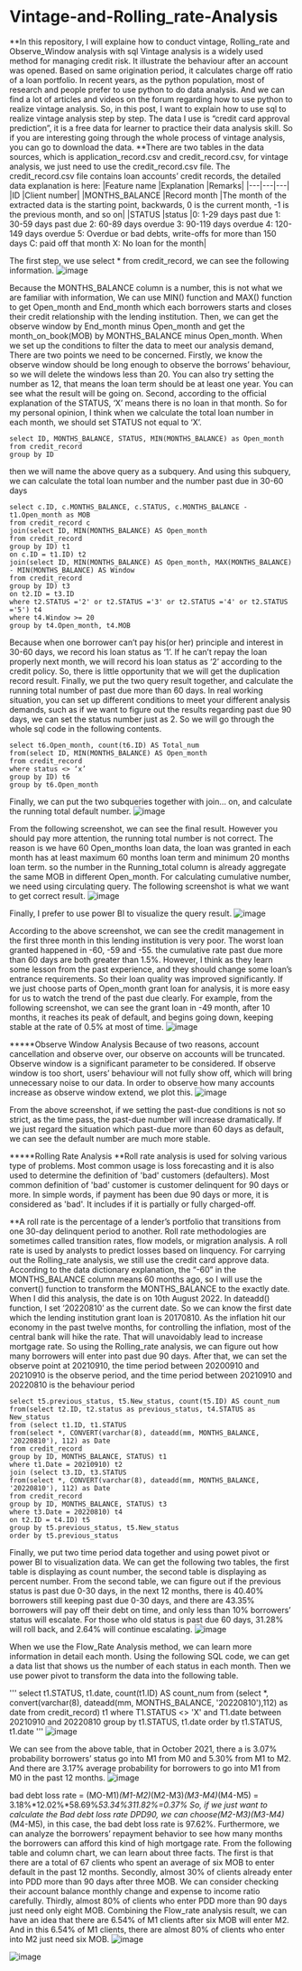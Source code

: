 # Vintage-and-Rolling_rate-Analysis
**In this repository, I will explaine how to conduct vintage, Rolling_rate and Observe_Window analysis with sql
Vintage analysis is a widely used method for managing credit risk. It illustrate the behaviour after an account was opened. Based on same origination period, it calculates charge off ratio of a loan portfolio. In recent years, as the python population, most of research and people prefer to use python to do data analysis. And we can find a lot of articles and videos on the forum regarding how to use python to realize vintage analysis. So, in this post, I want to explain how to use sql to realize vintage analysis step by step. The data I use is “credit card approval prediction”, it is a free data for learner to practice their data analysis skill. So if you are interesting going through the whole process of vintage analysis, you can go to download the data. 
**There are two tables in the data sources, which is application_record.csv and credit_record.csv, for vintage analysis, we just need to use the credit_record.csv file. The credit_record.csv file contains loan accounts’ credit records, the detailed data explanation is here:
|Feature name	|Explanation	|Remarks|
|---|---|---|
|ID	|Client number|	
|MONTHS_BALANCE	|Record month	|The month of the extracted data is the starting point, backwards, 0 is the current month, -1 is the previous month, and so on|
|STATUS	|status	|0: 1-29 days past due 1: 30-59 days past due 2: 60-89 days overdue 3: 90-119 days overdue 4: 120-149 days overdue 5: Overdue or bad debts, write-offs for more than 150 days C: paid off that month X: No loan for the month|


The first step, we use select * from credit_record, we can see the following information.
 ![image](https://user-images.githubusercontent.com/50256538/198986508-f1d0e090-8f44-48e6-b734-99daea11dd0c.png)

 
 
 
Because the MONTHS_BALANCE column is a number, this is not what we are familiar with information, We can use MIN() function and MAX() function to get Open_month and End_month  which each borrowers starts and closes their credit relationship with the lending institution. Then, we can get the observe window by End_month minus Open_month and get the month_on_book(MOB) by MONTHS_BALANCE  minus Open_month. 
When we set up the conditions to filter the data to meet our analysis demand, There are two points we need to be concerned. Firstly, we know the observe window should be long enough to observe the borrows’ behaviour, so we will delete the windows less than 20. You can also try setting the number as 12, that means the loan term should be at least one year. You can see what the result will be going on. Second, according to the official explanation of the STATUS, ‘X’ means there is no loan in that month. So for my personal opinion, I think when we calculate the total loan number in each month, we should set STATUS not equal to ‘X’.
```
select ID, MONTHS_BALANCE, STATUS, MIN(MONTHS_BALANCE) as Open_month
from credit_record
group by ID
```
then we will name the above query as a subquery. And using this subquery, we can calculate the total loan number and the number past due in 30-60 days
```
select c.ID, c.MONTHS_BALANCE, c.STATUS, c.MONTHS_BALANCE - t1.Open_month as MOB
from credit_record c
join(select ID, MIN(MONTHS_BALANCE) AS Open_month
from credit_record
group by ID) t1
on c.ID = t1.ID) t2
join(select ID, MIN(MONTHS_BALANCE) AS Open_month, MAX(MONTHS_BALANCE) - MIN(MONTHS_BALANCE) AS Window 
from credit_record
group by ID) t3
on t2.ID = t3.ID
where t2.STATUS ='2' or t2.STATUS ='3' or t2.STATUS ='4' or t2.STATUS ='5') t4
where t4.Window >= 20
group by t4.Open_month, t4.MOB
```
Because when one borrower can’t pay his(or her) principle and interest in 30-60 days, we record his loan status as ‘1’. If he can’t repay the loan properly next month, we will record his loan status as ‘2’ according to the credit policy. So, there is little opportunity that we will get the duplication record result. Finally, we put the two query result together, and calculate the running total number of past due more than 60 days. In real working situation, you can set up different conditions to meet your different analysis demands, such as if we want to figure out the results regarding past due 90 days, we can set the status number just as 2. So we will go through the whole sql code in the following contents.
```
select t6.Open_month, count(t6.ID) AS Total_num
from(select ID, MIN(MONTHS_BALANCE) AS Open_month
from credit_record
where status <> ‘x’
group by ID) t6
group by t6.Open_month
```
Finally, we can put the two subqueries together with join… on, and calculate the running total default number. 
![image](https://user-images.githubusercontent.com/50256538/198987090-5591f052-4e2d-49db-8e74-fb7161a2ec29.png)



From the following screenshot, we can see the final result. However you should pay more attention, the running total number is not correct. The reason is we have 60 Open_months loan data, the loan was granted in each month has at least maximum 60 months loan term and minimum 20 months loan term. so the number in the Running_total column is already aggregate the same MOB in different Open_month. For calculating cumulative number, we need using circulating query. The following screenshot is what we want to get correct result.
![image](https://user-images.githubusercontent.com/50256538/198987267-357bf282-f00a-46d9-82a2-b65b281965b6.png)


 
Finally, I prefer to use power BI to visualize the query result.
![image](https://user-images.githubusercontent.com/50256538/198987429-eb83b0a0-6cb2-4ee8-ad21-49bc2375b50a.png)

 
According to the above screenshot, we can see the credit management in the first three month in this lending institution is very poor. The worst loan granted  happened in -60, -59 and -55. the cumulative rate past due more than 60 days are both greater than 1.5%. However, I think as they learn some lesson from the past experience, and they should change some loan’s entrance requirements. So their loan quality was improved significantly. If we just choose parts of Open_month grant loan for analysis, it is more easy for us to watch the trend of the past due clearly. For example, from the following screenshot, we can see the grant loan in -49 month, after 10 months, it reaches its peak of default, and begins going down, keeping stable at the rate of 0.5% at most of time.
![image](https://user-images.githubusercontent.com/50256538/198987494-b5a01870-75b2-4c95-bcfa-6820dea9128f.png)

 
*****Observe Window Analysis
Because of two reasons, account cancellation and observe over, our observe on accounts will be truncated. Observe window is a significant parameter to be considered. If observe window is too short, users’ behaviour will not fully show off, which will bring unnecessary noise to our data. In order to observe how many accounts increase as observe window extend, we plot this.
![image](https://user-images.githubusercontent.com/50256538/198987550-a5f9d667-6939-47d9-9c0c-4632528df96e.png)

 
From the above screenshot, if we setting the past-due conditions is not so strict, as the time pass, the past-due number will increase dramatically. If we just regard the situation which past-due more than 60 days as default, we can see the default number are much more stable.

*****Rolling Rate Analysis
**Roll rate analysis is used for solving various type of problems. Most common usage is loss forecasting and it is also used to determine the definition of 'bad' customers (defaulters). Most common definition of 'bad' customer is customer delinquent for 90 days or more. In simple words, if payment has been due 90 days or more, it is considered as 'bad'. It includes if it is partially or fully charged-off.

**A roll rate is the percentage of a lender’s portfolio that transitions from one 30-day delinquent period to another. Roll rate methodologies are sometimes called transition rates, flow models, or migration analysis. A roll rate is used by analysts to predict losses based on linquency. For carrying out the Rolling_rate analysis, we still use the credit card approve data. According to the data dictionary explanation, the “-60” in the MONTHS_BALANCE column means 60 months ago, so I will use the convert() function to transform the MONTHS_BALANCE to the exactly date. When I did this analysis, the date is on 10th August 2022. In dateadd() function, I set ‘20220810’ as the current date. So we can know the first date which the lending institution grant loan is 20170810. As the inflation hit our economy in the past twelve months, for controlling the inflation, most of the central bank will hike the rate. That will unavoidably lead to increase mortgage rate. So using the Rolling_rate analysis, we can figure out how many borrowers will enter into past due 90 days. After that, we can set the observe point at 20210910, the time period between 20200910 and 20210910 is the observe period, and the time period between 20210910 and 20220810 is the behaviour period
```
select t5.previous_status, t5.New_status, count(t5.ID) AS count_num
from(select t2.ID, t2.status as previous_status, t4.STATUS as New_status
from (select t1.ID, t1.STATUS
from(select *, CONVERT(varchar(8), dateadd(mm, MONTHS_BALANCE, '20220810'), 112) as Date
from credit_record
group by ID, MONTHS_BALANCE, STATUS) t1
where t1.Date = 20210910) t2
join (select t3.ID, t3.STATUS
from(select *, CONVERT(varchar(8), dateadd(mm, MONTHS_BALANCE, '20220810'), 112) as Date
from credit_record
group by ID, MONTHS_BALANCE, STATUS) t3
where t3.Date = 20220810) t4
on t2.ID = t4.ID) t5
group by t5.previous_status, t5.New_status
order by t5.previous_status
```
Finally, we put two time period data together and using powet pivot or power BI to visualization data. We can get the following two tables, the first table is displaying as count number, the second table is displaying as percent number. From the second table, we can figure out if the previous status is past due 0-30 days, in the next 12 months, there is 40.40% borrowers still keeping past due 0-30 days, and there are 43.35% borrowers will pay off their debt on time, and only less than 10% borrowers’ status will escalate. For those who old status is past due 60 days, 31.28% will roll back, and 2.64% will continue escalating.
![image](https://user-images.githubusercontent.com/50256538/198988561-9bcc0b81-acd8-4df6-9d00-5593a6e57807.png)


When we use the Flow_Rate Analysis method, we can learn more information in detail each month. Using the following SQL code, we can get a data list that shows us the number of each status in each month. Then we use power pivot to transform the data into the following table.

'''
select t1.STATUS, t1.date, count(t1.ID) AS count_num
from (select *, convert(varchar(8), dateadd(mm, MONTHS_BALANCE, '20220810'),112) as date
from credit_record) t1
where T1.STATUS <> 'X' and T1.date between 20210910 and 20220810
group by t1.STATUS, t1.date
order by t1.STATUS, t1.date
'''
![image](https://user-images.githubusercontent.com/50256538/198988973-69e77ddd-b3e7-4b38-a206-c1288e899be4.png)


We can see from the above table, that in October 2021, there a is 3.07% probability borrowers’ status go into M1 from M0 and 5.30% from M1 to M2. And there are 3.17% average probability for borrowers to go into M1 from M0 in the past 12 months.
![image](https://user-images.githubusercontent.com/50256538/198989071-770c82c3-d57c-4ed9-999f-a1829faa8fe6.png)

 
bad debt loss rate = (MO-M1)*(M1-M2)*(M2-M3)*(M3-M4)*(M4-M5)
                             = 3.18%*12.02%*58.69%*53.34%*311.82%=0.37%
So, if we just want to calculate the Bad debt loss rate DPD90, we can choose(M2-M3)*(M3-M4)*(M4-M5), in this case, the bad debt loss rate is 97.62%.
Furthermore, we can analyze the borrowers’ repayment behavior to see how many months the borrowers can afford this kind of high mortgage rate. From the following table and column chart, we can learn about three facts. The first is that there are a total of 67 clients who spent an average of six MOB to enter default in the past 12 months. Secondly, almost 30% of clients already enter into PDD more than 90 days after three MOB. We can consider checking their account balance monthly change and expense to income ratio carefully. Thirdly, almost 80% of clients who enter PDD more than 90 days just need only eight MOB. Combining the Flow_rate analysis result, we can have an idea that there are 6.54% of M1 clients after six MOB will enter M2. And in this 6.54% of M1 clients, there are almost 80% of clients who enter into M2 just need six MOB. 
![image](https://user-images.githubusercontent.com/50256538/198989231-07745d66-a799-48f9-a79e-6bbd73514887.png)

![image](https://user-images.githubusercontent.com/50256538/198989270-b7938dd2-14e5-45e5-b805-063cec3c0c5d.png)


 
